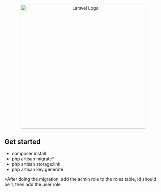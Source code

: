 <p align="center"><a href="https://laravel.com" target="_blank"><img src="https://raw.githubusercontent.com/laravel/art/master/logo-lockup/5%20SVG/2%20CMYK/1%20Full%20Color/laravel-logolockup-cmyk-red.svg" width="400" alt="Laravel Logo"></a></p>

## Get started

- composer install
- php artisan migrate*
- php artisan storage:link
- php artisan key:generate

*After doing the migration, add the admin role to the roles table, id should be 1, then add the user role
